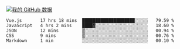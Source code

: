 [![我的 GitHub 数据](https://github-readme-stats.vercel.app/api?username=unbrain&?theme=dark)]()

<!--START_SECTION:waka-->
```text
Vue.js       17 hrs 18 mins  ████████████████████░░░░░   79.59 % 
JavaScript   4 hrs 2 mins    ████▓░░░░░░░░░░░░░░░░░░░░   18.60 % 
JSON         12 mins         ▒░░░░░░░░░░░░░░░░░░░░░░░░   00.94 % 
CSS          9 mins          ▒░░░░░░░░░░░░░░░░░░░░░░░░   00.76 % 
Markdown     1 min           ░░░░░░░░░░░░░░░░░░░░░░░░░   00.10 % 
```
<!--END_SECTION:waka-->
